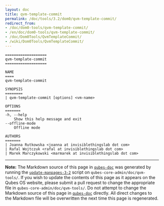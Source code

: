 ```yaml
---
layout: doc
title: qvm-template-commit
permalink: /doc/tools/3.2/dom0/qvm-template-commit/
redirect_from:
- /doc/dom0-tools/qvm-template-commit/
- /en/doc/dom0-tools/qvm-template-commit/
- /doc/Dom0Tools/QvmTemplateCommit/
- /wiki/Dom0Tools/QvmTemplateCommit/
---
```


```
===================
qvm-template-commit
===================

NAME
====
qvm-template-commit

SYNOPSIS
========
| qvm-template-commit [options] <vm-name>

OPTIONS
=======
-h, --help
    Show this help message and exit
--offline-mode
    Offline mode

AUTHORS
=======
| Joanna Rutkowska <joanna at invisiblethingslab dot com>
| Rafal Wojtczuk <rafal at invisiblethingslab dot com>
| Marek Marczykowski <marmarek at invisiblethingslab dot com>
```

-----

**Note:** The Markdown source of this page in [`qubes-doc`] was generated by running the [`update-manpages-3-2`] script on `qubes-core-admin/doc/qvm-tools/`.
If you wish to update the contents of this page as it appears on the Qubes OS website, please submit a pull request to change the appropriate file in `qubes-core-admin/doc/qvm-tools/`.
Do not attempt to change the Markdown source of this page in [`qubes-doc`] directly.
All direct changes to the Markdown file will be overwritten the next time this page is regenerated.

[`qubes-doc`]: https://github.com/QubesOS/qubes-doc/
[`update-manpages-3-2`]: https://github.com/QubesOS/qubesos.github.io/blob/master/_utils/update-manpages-3-2

